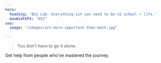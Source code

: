 ```yaml
---
hero:
  heading: 'Bn2 Lab: Everything-ish you need to be n2 school + life.'
  maxWidthPX: "652"
seo:
  image: "/images/art-more-important-than-math.jpg"

---
```

> You don't have to go it alone.

Get help from people who've mastered the journey.